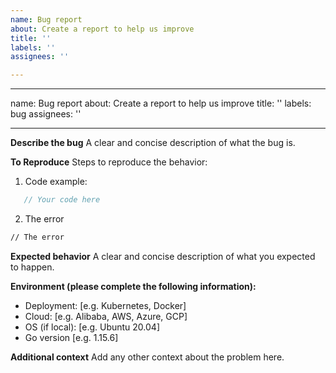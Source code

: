 ```yaml
---
name: Bug report
about: Create a report to help us improve
title: ''
labels: ''
assignees: ''

---
```


---
name: Bug report
about: Create a report to help us improve
title: ''
labels: bug
assignees: ''

---

**Describe the bug**
A clear and concise description of what the bug is.

**To Reproduce**
Steps to reproduce the behavior:
1. Code example:
```go
   // Your code here
```
2. The error
```bash
// The error 
```

**Expected behavior**
A clear and concise description of what you expected to happen.

**Environment (please complete the following information):**
- Deployment: [e.g. Kubernetes, Docker]
- Cloud: [e.g. Alibaba, AWS, Azure, GCP] 
- OS (if local): [e.g. Ubuntu 20.04]
- Go version [e.g.  1.15.6]

**Additional context**
Add any other context about the problem here.
